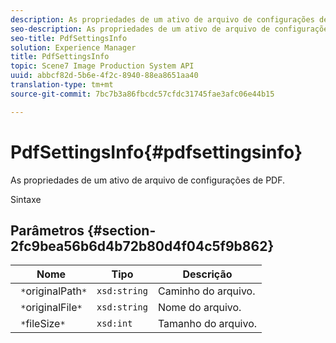 ```yaml
---
description: As propriedades de um ativo de arquivo de configurações de PDF.
seo-description: As propriedades de um ativo de arquivo de configurações de PDF.
seo-title: PdfSettingsInfo
solution: Experience Manager
title: PdfSettingsInfo
topic: Scene7 Image Production System API
uuid: abbcf82d-5b6e-4f2c-8940-88ea8651aa40
translation-type: tm+mt
source-git-commit: 7bc7b3a86fbcdc57cfdc31745fae3afc06e44b15

---
```



# PdfSettingsInfo{#pdfsettingsinfo}

As propriedades de um ativo de arquivo de configurações de PDF.

Sintaxe

## Parâmetros {#section-2fc9bea56b6d4b72b80d4f04c5f9b862}

| Nome | Tipo | Descrição |
|---|---|---|
| ` *`originalPath`*` | `xsd:string` | Caminho do arquivo. |
| ` *`originalFile`*` | `xsd:string` | Nome do arquivo. |
| ` *`fileSize`*` | `xsd:int` | Tamanho do arquivo. |

